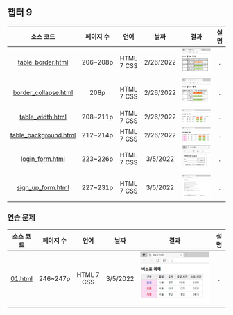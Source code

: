 ## 챕터 9
|소스 코드|페이지 수|언어|날짜|결과|설명|
|:---:|:---:|:---:|:---:|:---:|:---:|
|[table_border.html](./table_border.html)|206~208p|HTML 7 CSS|2/26/2022|![docs-table_border](./docs/table_border.jpg)|.|
|[border_collapse.html](./border_collapse.html)|208p|HTML 7 CSS|2/26/2022|![docs-border_collapse](./docs/border_collapse.jpg)|.|
|[table_width.html](./table_width.html)|208~211p|HTML 7 CSS|2/26/2022|![docs-table_width](./docs/table_width.jpg)|.|
|[table_background.html](./table_background.html)|212~214p|HTML 7 CSS|2/26/2022|![docs-table_background](./docs/table_background.jpg)|.|
|[login_form.html](./login_form.html)|223~226p|HTML 7 CSS|3/5/2022|![docs-login_form](./docs/login_form.jpg)|.|
|[sign_up_form.html](./sign_up_form.html)|227~231p|HTML 7 CSS|3/5/2022|![docs-sign_up_form](./docs/sign_up_form.jpg)|.|

### [연습 문제](../../../../tree/main/HTMLTML/caph9/pp)
|소스 코드|페이지 수|언어|날짜|결과|설명|
|:---:|:---:|:---:|:---:|:---:|:---:|
|[01.html](./pp/01.html)|246~247p|HTML 7 CSS|3/5/2022|![docs-pp-01](./docs/pp-01.jpg)|.|